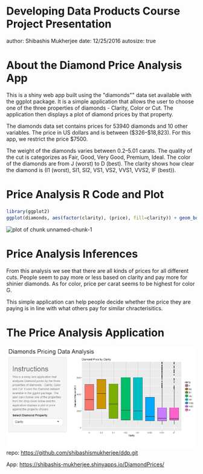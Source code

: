 Developing Data Products Course Project Presentation
========================================================
author: Shibashis Mukherjee
date: 12/25/2016
autosize: true

About the Diamond Price Analysis App
========================================================

This is a shiny web app built using the "diamonds"" data set available with the ggplot package. It is a simple application that allows the user to choose one of the three properties of diamonds - Clarity, Color or Cut. The application then displays a plot of diamond prices by that property.

The diamonds data set contains prices for 53940 diamonds and 10 other variables. The price in US dollars and is between (\$326–\$18,823). For this app, we restrict the price $7500. 

The weight of the diamonds varies between 0.2–5.01 carats. The quality of the cut is categorizes as Fair, Good, Very Good, Premium, Ideal. The color of the diamonds are  from J (worst) to D (best). The clarity shows how clear the diamond is (I1 (worst), SI1, SI2, VS1, VS2, VVS1, VVS2, IF (best)).

Price Analysis R Code and Plot
========================================================

```r
library(ggplot2)
ggplot(diamonds, aes(factor(clarity), (price), fill=clarity)) + geom_boxplot() + ggtitle("Diamond Price by Clarity") + xlab("Clarity") + ylab("Diamond Price in US $") + coord_cartesian(ylim=c(0,7500))
```

![plot of chunk unnamed-chunk-1](DiamondPriceAnalysisApp-figure/unnamed-chunk-1-1.png)

Price Analysis Inferences
========================================================
From this analysis we see that there are all kinds of prices for all different cuts. People seem to pay more or less based on clarity and pay more for shinier diamonds. As for color, price per carat seems to be highest for color G. 

This simple application can help people decide whether the price they are paying is in line with what others pay for similar chracterisitics.


The Price Analysis Application
========================================================
![Diamond Price Analysis App](DPAnalysis.png)
repo: https://github.com/shibashismukherjee/ddp.git

App: https://shibashis-mukherjee.shinyapps.io/DiamondPrices/
